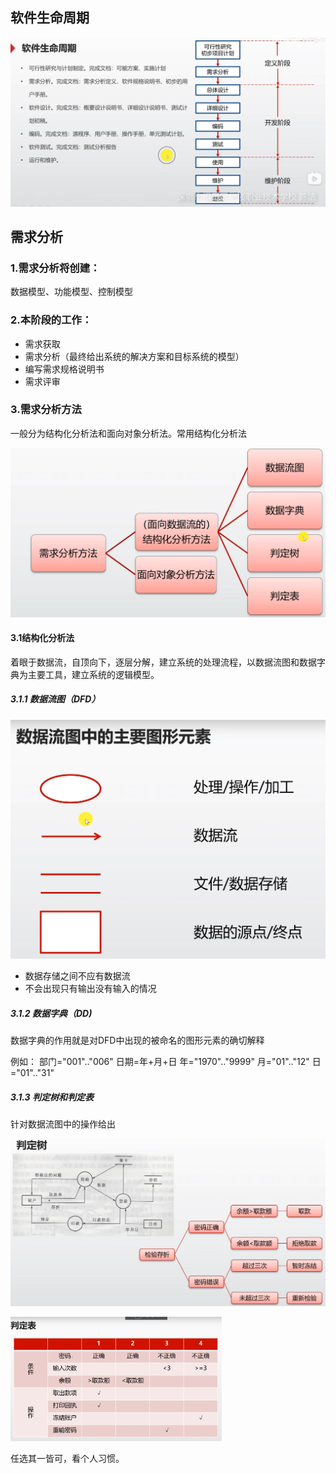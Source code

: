 

## 软件生命周期

![image-20210607100042478](assets/image-20210607100042478.png)

## 需求分析

### 1.需求分析将创建：

数据模型、功能模型、控制模型

### 2.本阶段的工作：

- 需求获取
- 需求分析（最终给出系统的解决方案和目标系统的模型）
- 编写需求规格说明书
- 需求评审

### 3.需求分析方法

一般分为结构化分析法和面向对象分析法。常用结构化分析法

![image-20210607105201793](assets/image-20210607105201793.png)

#### 3.1结构化分析法

着眼于数据流，自顶向下，逐层分解，建立系统的处理流程，以数据流图和数据字典为主要工具，建立系统的逻辑模型。

##### 3.1.1 数据流图（DFD）

![image-20210607105525150](assets/image-20210607105525150.png)

- 数据存储之间不应有数据流
- 不会出现只有输出没有输入的情况

##### 3.1.2 数据字典（DD)

数据字典的作用就是对DFD中出现的被命名的图形元素的确切解释

例如：
部门="001".."006"
日期=年+月+日
年="1970".."9999"
月="01".."12"
日="01".."31"

##### 3.1.3 判定树和判定表

针对数据流图中的操作给出

![image-20210607112417772](assets/image-20210607112417772.png)



<img src="assets/image-20210607112434228.png" alt="image-20210607112434228" style="zoom:33%;" />

任选其一皆可，看个人习惯。